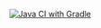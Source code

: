 [![Java CI with Gradle](https://github.com/Iulia1488/selenidee/actions/workflows/gradle.yml/badge.svg)](https://github.com/Iulia1488/selenidee/actions/workflows/gradle.yml)